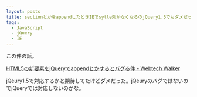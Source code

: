 ```yaml
---
layout: posts
title: sectionとかをappendしたときIEでsytle効かなくなるのjQuery1.5でもダメだった
tags: 
  - JavaScript
  - jQuery
  - IE
---
```


この件の話。

[HTML5の新要素をjQueryでappendとかするとバグる件 - Webtech Walker](/archive/2010/07/01155948.html)

jQeury1.5で対応するかと期待してたけどダメだった。jQeuryのバグではないのでjQueryでは対応しないのかな。

